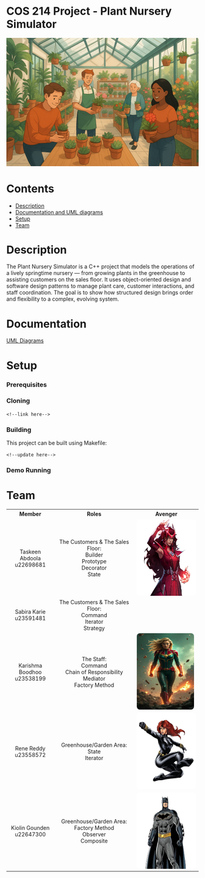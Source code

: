 # COS 214 Project - Plant Nursery Simulator

![Plant Nursery Simulator](Images/Plant_Nursery_Image.png)

# Contents

- [Description](#description)
- [Documentation and UML diagrams](#documentation)
- [Setup](#setup)
- [Team](#team)

# Description

The Plant Nursery Simulator is a C++ project that models the operations of a lively springtime nursery — from growing plants in the greenhouse to assisting customers on the sales floor.
It uses object-oriented design and software design patterns to manage plant care, customer interactions, and staff coordination.
The goal is to show how structured design brings order and flexibility to a complex, evolving system.

# Documentation

<!--[Report](Documents/City_Development_Report.pdf)

[API Documentation](Documents/API_Documentation.pdf)

[Functional Requirements](Documents/Function_Requirements.pdf)

[Doxygen Documentation](Documents/Doxygen/)-->

[UML Diagrams](UML/)

# Setup

### Prerequisites

### Cloning

```
<!--link here-->
```

### Building

This project can be built using Makefile:

``` 
<!--update here-->
```
<!--Compilation: make (Ensure you are currently in the SystemFiles directory)
Demo Main: make run 
Testing Main (Unit Tests): make run_tests-->

### Demo Running

<!--When make run_demo is called:

1. Go to Project/DataFiles/
2. Launch the web interface(index.html)
3. Console should say client connected(if not refresh html page)
4. Click play button to run the Simulation.
5. Click stop button to stop Simulation.
6. Wait for simulation to stop sending data.
7. Refresh html to terminate program.-->

# Team

<table>
    <tr><th>Member</th><th>Roles</th><th>Avenger</th></tr>
    <tr>
      <td align="center">
        Taskeen Abdoola<br>u22698681<br>
      </td>
      <td align="center">
        The Customers & The Sales Floor: <br>Builder<br>Prototype<br>Decorator<br>State<br>
      </td>
      <td>
        <img src="Images/Scarlet_Witch.jpg" width="200" height="200" style="border-radius: 8px;">
      </td>
    </tr>
    <tr>
      <td align="center">
        Sabira Karie<br>u23591481<br>
      </td>
      <td align="center">
        The Customers & The Sales Floor:
        <br>Command<br>Iterator<br>Strategy<br>
      </td>
      <td>
        <!--Avenger here-->
      </td>
    </tr>
    <tr>
      <td align="center">
        Karishma Boodhoo<br>u23538199<br>
      </td>
      <td align="center">
        The Staff:
        <br>Command<br>Chain of Responsibility<br>Mediator<br>Factory Method<br>
      </td>
      <td>
        <img src="Images/Captain_Marvel.jpg" width="150" height="200" style="border-radius: 8px;">
      </td>
    </tr>
    <tr>
      <td align="center">
        Rene Reddy<br>u23558572<br>
      </td>
      <td align="center">
        Greenhouse/Garden Area:
        <br>State<br>Iterator<br>
      </td>
      <td>
        <img src="Images/Black_Widow.jpg" width="200" height="200" style="border-radius: 8px;">
      </td>
    </tr>
    <tr>
      <td align="center">
        Kiolin Gounden<br>u22647300<br>
      </td>
      <td align="center">
        Greenhouse/Garden Area:
        <br>Factory Method<br>Observer<br>Composite<br>
      </td>
      <td>
        <img src="Images/Batman.jpg" width="200" height="200" style="border-radius: 8px;">
      </td>
    </tr>
</table>
